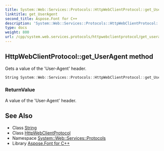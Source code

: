 ```yaml
---
title: System::Web::Services::Protocols::HttpWebClientProtocol::get_UserAgent method
linktitle: get_UserAgent
second_title: Aspose.Font for C++
description: 'System::Web::Services::Protocols::HttpWebClientProtocol::get_UserAgent method. Gets a value of the ''User-Agent'' header in C++.'
type: docs
weight: 800
url: /cpp/system.web.services.protocols/httpwebclientprotocol/get_useragent/
---
```

## HttpWebClientProtocol::get_UserAgent method


Gets a value of the 'User-Agent' header.

```cpp
String System::Web::Services::Protocols::HttpWebClientProtocol::get_UserAgent()
```


### ReturnValue

A value of the 'User-Agent' header.

## See Also

* Class [String](../../../system/string/)
* Class [HttpWebClientProtocol](../)
* Namespace [System::Web::Services::Protocols](../../)
* Library [Aspose.Font for C++](../../../)
